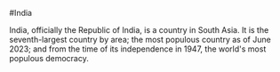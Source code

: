 #India

India, officially the Republic of India, is a country in South Asia. It is the seventh-largest country by area; the most populous country as of June 2023; and from the time of its independence in 1947, the world's most populous democracy.